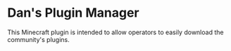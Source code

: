 # Dan's Plugin Manager
This Minecraft plugin is intended to allow operators to easily download the community's plugins.
